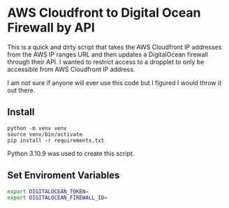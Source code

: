 # AWS Cloudfront to Digital Ocean Firewall by API

This is a quick and dirty script that takes the AWS Cloudfront IP addresses from the AWS IP ranges URL and then updates
a DigitalOcean firewall through their API.   I wanted to restrict access to a dropplet to only be accessible from
AWS Cloudfront IP address.

I am not sure if anyone will ever use this code but I figured I would throw it out there.

## Install

```console
python -m venv venv
source venv/bin/activate
pip install -r requirements.txt
```

Python 3.10.9 was used to create this script.

## Set Enviroment Variables

```bash
export DIGITALOCEAN_TOKEN=
export DIGITALOCEAN_FIREWALL_ID=
```